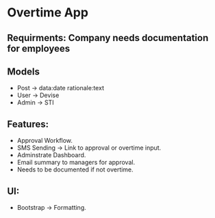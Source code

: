 # Overtime App

## Requirments: Company needs documentation for employees


## Models

- Post -> data:date rationale:text
- User -> Devise
- Admin -> STI

## Features:

- Approval Workflow.
- SMS Sending -> Link to approval or overtime input.
- Adminstrate Dashboard.
- Email summary to managers for approval.
- Needs to be documented if not overtime.


## UI:
- Bootstrap -> Formatting.
